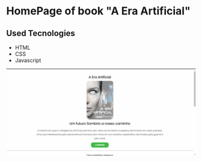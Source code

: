 # HomePage of book "A Era Artificial" 
## Used Tecnologies
<ul>
  <li>HTML</>
  <li>CSS</li>
  <li>Javascript</li>
  
</ul>

<img src="https://github.com/souleonardo/a-era-artificial-landingpage/blob/master/assets/images/a-era-artificial-demo.gif">
